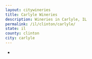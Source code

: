 ```yaml
---
layout: citywineries
title: Carlyle Wineries
description: Wineries in Carlyle, IL
permalink: /il/clinton/carlyle/
state: il
county: clinton
city: carlyle
---
```

-
